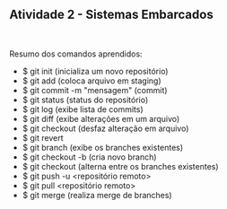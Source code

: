 <strong><h2> Atividade 2 - Sistemas Embarcados </strong></h2>

<br>

Resumo dos comandos aprendidos:


 - $ git init (inicializa um novo repositório)
 - $ git add <arquivo> (coloca arquivo em staging)
 - $ git commit -m "mensagem" (commit)
 - $ git status (status do repositório)
 - $ git log (exibe lista de commits)
 - $ git diff <arquivo> (exibe alterações em um arquivo)
 - $ git checkout <arquivo> (desfaz alteração em arquivo)
 - $ git revert <hash> 
 - $ git branch (exibe os branches existentes)
 - $ git checkout -b <novo branch> (cria novo branch)
 - $ git checkout <branch> (alterna entre os branches existentes)
 - $ git push -u <repositório remoto> <branch de destino>
 - $ git pull <repositório remoto> <branch de origem>
 - $ git merge <branch> (realiza merge de branches)

